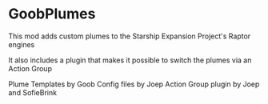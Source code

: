# GoobPlumes
This mod adds custom plumes to the Starship Expansion Project's Raptor engines

It also includes a plugin that makes it possible to switch the plumes via an Action Group

Plume Templates by Goob
Config files by Joep
Action Group plugin by Joep and SofieBrink
